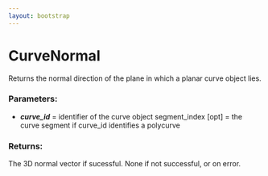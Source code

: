 ```yaml
---
layout: bootstrap
---
```


# CurveNormal

Returns the normal direction of the plane in which a planar curve object lies.
        

### Parameters:

- ***curve_id*** = identifier of the curve object
segment_index [opt] = the curve segment if curve_id identifies a polycurve
        

### Returns:


The 3D normal vector if sucessful.
None if not successful, or on error.
        
